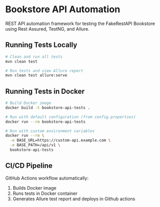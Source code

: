 # Bookstore API Automation

REST API automation framework for testing the FakeRestAPI Bookstore using Rest Assured, TestNG, and Allure.

## Running Tests Locally

```bash
# Clean and run all tests
mvn clean test

# Run tests and view Allure report
mvn clean test allure:serve
```

## Running Tests in Docker

```bash
# Build Docker image
docker build -t bookstore-api-tests .

# Run with default configuration (from config.properties)
docker run --rm bookstore-api-tests

# Run with custom environment variables
docker run --rm \
  -e BASE_URL=https://custom-api.example.com \
  -e BASE_PATH=/api/v1 \
  bookstore-api-tests
```

## CI/CD Pipeline

GitHub Actions workflow automatically:
1. Builds Docker image
2. Runs tests in Docker container
3. Generates Allure test report and deploys in Github actions

